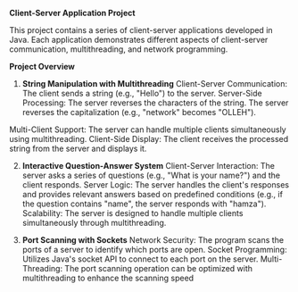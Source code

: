 **Client-Server Application Project**

This project contains a series of client-server applications developed in Java. Each application demonstrates different aspects of client-server communication, multithreading, and network programming.

**Project Overview**
1. **String Manipulation with Multithreading**
Client-Server Communication: The client sends a string (e.g., "Hello") to the server.
Server-Side Processing:
The server reverses the characters of the string.
The server reverses the capitalization (e.g., "network" becomes "OLLEH").

Multi-Client Support: The server can handle multiple clients simultaneously using multithreading.
Client-Side Display: The client receives the processed string from the server and displays it.

2. **Interactive Question-Answer System**
Client-Server Interaction: The server asks a series of questions (e.g., "What is your name?") and the client responds.
Server Logic: The server handles the client's responses and provides relevant answers based on predefined conditions (e.g., if the question contains "name", the server responds with "hamza").
Scalability: The server is designed to handle multiple clients simultaneously through multithreading.

3. **Port Scanning with Sockets**
Network Security: The program scans the ports of a server to identify which ports are open.
Socket Programming: Utilizes Java's socket API to connect to each port on the server.
Multi-Threading: The port scanning operation can be optimized with multithreading to enhance the scanning speed
